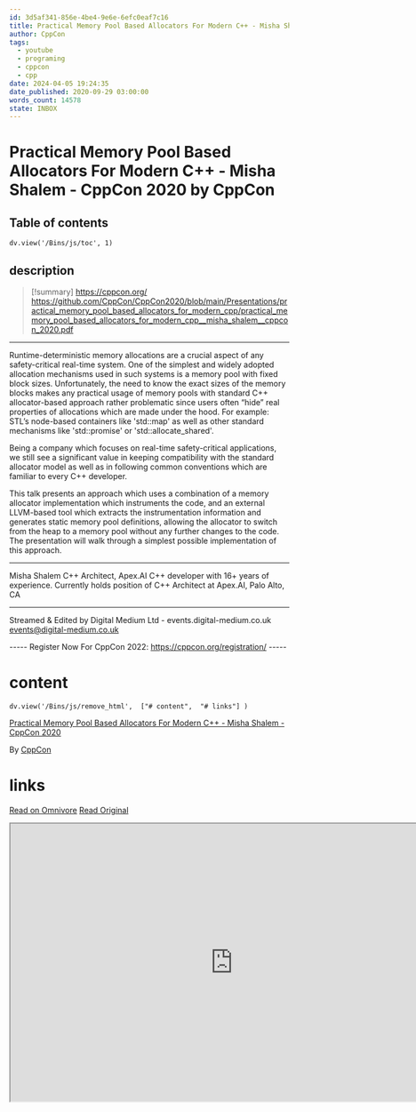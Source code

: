 ```yaml
---
id: 3d5af341-856e-4be4-9e6e-6efc0eaf7c16
title: Practical Memory Pool Based Allocators For Modern C++ - Misha Shalem - CppCon 2020
author: CppCon
tags:
  - youtube
  - programing
  - cppcon
  - cpp
date: 2024-04-05 19:24:35
date_published: 2020-09-29 03:00:00
words_count: 14578
state: INBOX
---
```


# Practical Memory Pool Based Allocators For Modern C++ - Misha Shalem - CppCon 2020 by CppCon
## Table of contents
```dataviewjs 
dv.view('/Bins/js/toc', 1) 
```


## description
>[!summary] 
> https://cppcon.org/
https://github.com/CppCon/CppCon2020/blob/main/Presentations/practical_memory_pool_based_allocators_for_modern_cpp/practical_memory_pool_based_allocators_for_modern_cpp__misha_shalem__cppcon_2020.pdf
---
Runtime-deterministic memory allocations are a crucial aspect of any safety-critical real-time system. One of the simplest and widely adopted allocation mechanisms used in such systems is a memory pool with fixed block sizes. Unfortunately, the need to know the exact sizes of the memory blocks makes any practical usage of memory pools with standard C++ allocator-based approach rather problematic since users often “hide” real properties of allocations which are made under the hood. For example: STL’s node-based containers like 'std::map' as well as other standard mechanisms like 'std::promise' or 'std::allocate_shared'.

Being a company which focuses on real-time safety-critical applications, we still see a significant value in keeping compatibility with the standard allocator model as well as in following common conventions which are familiar to every C++ developer.

This talk presents an approach which uses a combination of a memory allocator implementation which instruments the code, and an external LLVM-based tool which extracts the instrumentation information and generates static memory pool definitions, allowing the allocator to switch from the heap to a memory pool without any further changes to the code. The presentation will walk through a simplest possible implementation of this approach.

---
Misha Shalem
C++ Architect, Apex.AI
C++ developer with 16+ years of experience. Currently holds position of C++ Architect at Apex.AI, Palo Alto, CA

---
Streamed & Edited by Digital Medium Ltd - events.digital-medium.co.uk
events@digital-medium.co.uk 

*-----*
Register Now For CppCon 2022: https://cppcon.org/registration/
*-----*


# content
```dataviewjs 
dv.view('/Bins/js/remove_html',  ["# content",  "# links"] ) 
```
[Practical Memory Pool Based Allocators For Modern C++ - Misha Shalem - CppCon 2020](https://www.youtube.com/watch?v=l14Zkx5OXr4)

By [CppCon](https://www.youtube.com/@CppCon)



# links
[Read on Omnivore](https://omnivore.app/me/https-www-youtube-com-watch-v-l-14-zkx-5-o-xr-4-18eaf1383d5)
[Read Original](https://www.youtube.com/watch?v=l14Zkx5OXr4)

<iframe src="https://www.youtube.com/watch?v=l14Zkx5OXr4"  width="800" height="500"></iframe>
